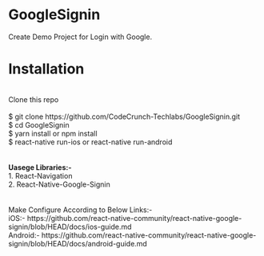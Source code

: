 # GoogleSignin
Create Demo Project for Login with Google.
</br>
<h1>Installation</h1></br>
Clone this repo</br>
</br>
$ git clone https://github.com/CodeCrunch-Techlabs/GoogleSignin.git</br>
$ cd GoogleSignin</br>
$ yarn install or npm install</br>
$ react-native run-ios or react-native run-android
</br></br></br>
<b>Uasege Libraries:-</b>
</br>
1. React-Navigation
</br>
2. React-Native-Google-Signin
</br></br></br>
Make Configure According to Below Links:-
</br>
iOS:- https://github.com/react-native-community/react-native-google-signin/blob/HEAD/docs/ios-guide.md
</br>
Android:- https://github.com/react-native-community/react-native-google-signin/blob/HEAD/docs/android-guide.md
